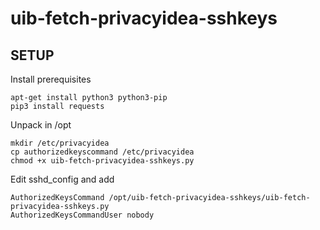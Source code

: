 # uib-fetch-privacyidea-sshkeys
## SETUP

Install prerequisites

```
apt-get install python3 python3-pip
pip3 install requests
```

Unpack in /opt

```
mkdir /etc/privacyidea
cp authorizedkeyscommand /etc/privacyidea
chmod +x uib-fetch-privacyidea-sshkeys.py
```

Edit sshd_config and add
```
AuthorizedKeysCommand /opt/uib-fetch-privacyidea-sshkeys/uib-fetch-privacyidea-sshkeys.py
AuthorizedKeysCommandUser nobody
```


